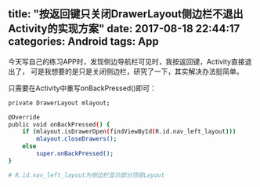 title: "按返回键只关闭DrawerLayout侧边栏不退出Activity的实现方案"
date: 2017-08-18 22:44:17
categories: Android
tags: App
---
今天写自己的练习APP时，发现侧边导航栏可见时，我按返回键，Activity直接退出了， 可是我想要的是只是关闭侧边栏，研究了一下，其实解决办法挺简单。

只需要在Activity中重写onBackPressed()即可：
```bash
private DrawerLayout mlayout; 

@Override
public void onBackPressed() {
    if (mlayout.isDrawerOpen(findViewById(R.id.nav_left_layout)))
        mlayout.closeDrawers();
    else
        super.onBackPressed();
}

# R.id.nav_left_layout为侧边栏显示部分顶层Layout
```


